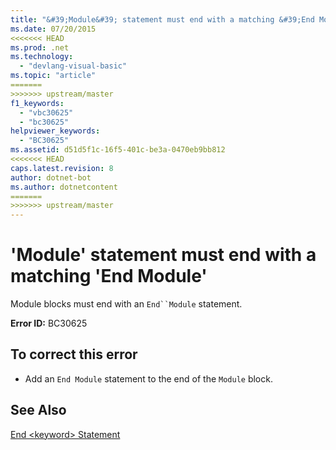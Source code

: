 ```yaml
---
title: "&#39;Module&#39; statement must end with a matching &#39;End Module&#39;"
ms.date: 07/20/2015
<<<<<<< HEAD
ms.prod: .net
ms.technology: 
  - "devlang-visual-basic"
ms.topic: "article"
=======
>>>>>>> upstream/master
f1_keywords: 
  - "vbc30625"
  - "bc30625"
helpviewer_keywords: 
  - "BC30625"
ms.assetid: d51d5f1c-16f5-401c-be3a-0470eb9bb812
<<<<<<< HEAD
caps.latest.revision: 8
author: dotnet-bot
ms.author: dotnetcontent
=======
>>>>>>> upstream/master
---
```

# &#39;Module&#39; statement must end with a matching &#39;End Module&#39;
Module blocks must end with an `End``Module` statement.  
  
 **Error ID:** BC30625  
  
## To correct this error  
  
-   Add an `End Module` statement to the end of the `Module` block.  
  
## See Also  
 [End \<keyword> Statement](../../visual-basic/language-reference/statements/end-keyword-statement.md)
